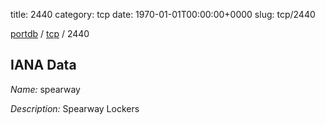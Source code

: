 title: 2440
category: tcp
date: 1970-01-01T00:00:00+0000
slug: tcp/2440

[portdb](/) / [tcp](/category/tcp.html) / 2440


## IANA Data

_Name:_ spearway

_Description:_ Spearway Lockers

